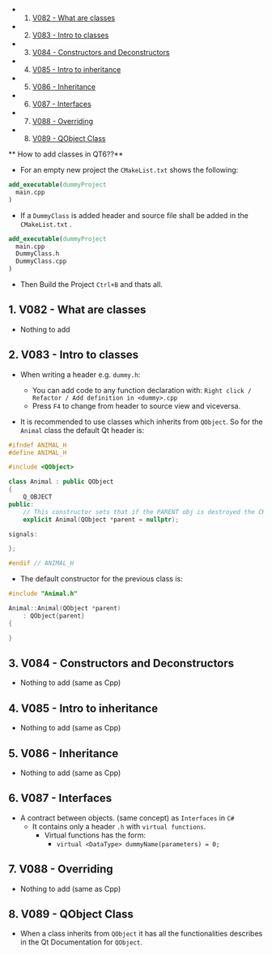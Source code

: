 <!-- vscode-markdown-toc -->
* 1. [V082 - What are classes](#V082-Whatareclasses)
* 2. [V083 - Intro to classes](#V083-Introtoclasses)
* 3. [V084 - Constructors and Deconstructors](#V084-ConstructorsandDeconstructors)
* 4. [V085 - Intro to inheritance](#V085-Introtoinheritance)
* 5. [V086 - Inheritance](#V086-Inheritance)
* 6. [V087 - Interfaces](#V087-Interfaces)
* 7. [V088 - Overriding](#V088-Overriding)
* 8. [V089 - QObject Class](#V089-QObjectClass)

<!-- vscode-markdown-toc-config
	numbering=true
	autoSave=true
	/vscode-markdown-toc-config -->
<!-- /vscode-markdown-toc -->

** How to add classes in QT6??**
- For an empty new project the `CMakeList.txt` shows the following:

``` cmake
add_executable(dummyProject
  main.cpp  
)
```
- If a `DummyClass` is added header and source file shall be added in the `CMakeList.txt` .
``` cmake
add_executable(dummyProject
  main.cpp  
  DummyClass.h
  DummyClass.cpp
)
```
- Then Build the Project `Ctrl+B` and thats all.

##  1. <a name='V082-Whatareclasses'></a>V082 - What are classes
- Nothing to add
##  2. <a name='V083-Introtoclasses'></a>V083 - Intro to classes
- When writing a header e.g. `dummy.h`:
  - You can add code to any function declaration with: `Right click / Refactor / Add definition in <dummy>.cpp`
  - Press `F4` to change from header to source view and viceversa.

- It is recommended to use classes which inherits from `QObject`. So for the `Animal` class the default Qt header is:

``` cpp 
#ifndef ANIMAL_H
#define ANIMAL_H

#include <QObject>

class Animal : public QObject
{    
    Q_OBJECT
public:
    // This constructor sets that if the PARENT obj is destroyed the CHILD object is also destroyed.
    explicit Animal(QObject *parent = nullptr);

signals:

};

#endif // ANIMAL_H
```

- The default constructor for the previous class is:

``` cpp
#include "Animal.h"

Animal::Animal(QObject *parent)
    : QObject{parent}
{

}
```

##  3. <a name='V084-ConstructorsandDeconstructors'></a>V084 - Constructors and Deconstructors
- Nothing to add (same as Cpp)

##  4. <a name='V085-Introtoinheritance'></a>V085 - Intro to inheritance
- Nothing to add (same as Cpp)

##  5. <a name='V086-Inheritance'></a>V086 - Inheritance
- Nothing to add (same as Cpp)

##  6. <a name='V087-Interfaces'></a>V087 - Interfaces
- A contract between objects. (same concept) as `Interfaces` in `C#` 
  - It contains only a header `.h` with `virtual functions`.
    - Virtual functions has the form:
      - `virtual <DataType> dummyName(parameters) = 0;`


##  7. <a name='V088-Overriding'></a>V088 - Overriding
- Nothing to add (same as Cpp)

##  8. <a name='V089-QObjectClass'></a>V089 - QObject Class
- When a class inherits from `QObject` it has all the functionalities describes in the Qt Documentation for `QObject`.
